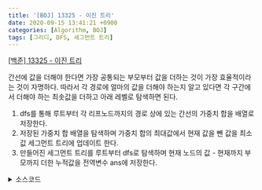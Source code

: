 ```yaml
---
title: '[BOJ] 13325 - 이진 트리'
date: 2020-09-15 13:41:21 +0900
categories: [Algorithm, BOJ]
tags: [그리디, DFS, 세그먼트 트리]
---
```


[[백준] 13325 - 이진 트리](https://www.acmicpc.net/problem/13325)<br>

간선에 값을 더해야 한다면 가장 공통되는 부모부터 값을 더하는 것이 가장 효율적이라는 것이 자명하다. 따라서 각 경로에 얼마의 값을 더해야 하는지 알고 있다면 각 구간에서 더해야 하는 최솟값을 더하고 아래 레벨로 탐색하면 된다.   
1. dfs를 통해 루트부터 각 리프노드까지의 경로 상에 있는 간선의 가중치 합을 배열로 저장한다.
2. 저장된 가중치 합 배열을 탐색하며 가중치 합의 최대값에서 현재 값을 뺀 값을 최소값 세그먼트 트리에 업데이트 한다.
3. 만들어진 세그먼트 트리를 루트부터 dfs로 탐색하며 현재 노드의 값 - 현재까지 부모까지 더한 누적값을 전역변수 ans에 저장한다.

<details>
  <summary> 소스코드 </summary>
    <div markdown="1">

```c++
#include <iostream>
#include <queue>
#include <functional>
#include <algorithm>
#include <vector>
#define INF 987654321
using namespace std;
typedef pair<int, int> PII;
typedef long long ll;

int k, binarytree[(1 << 21) + 5], h = 1, present = 1, total = 0, maximum= 0;
vector<int> seg, arr;

// 최소 트리 만들고
void update(int idx, int n) {
	int idxIs = h + idx - 1;
	seg[idxIs] = n;
	while (idxIs > 1) {
		idxIs /= 2;
		seg[idxIs] = min(seg[idxIs * 2], seg[idxIs * 2 + 1]);
	}
}

// 합을 세그로 업데이트 해주는 과정
void dfs(int now, int sum, int lev) {
	if (lev == k) {
		arr.push_back(sum);
		maximum = max(maximum, sum);
		return;
	}
	dfs(now * 2, sum + binarytree[now * 2], lev+1);
	dfs(now * 2 + 1, sum + binarytree[now * 2 + 1], lev+1);
}

// 돌면서 부모의 값 누적해 넘겨주고 나에서 뺀값 더한다.
void dfs2(int now, int sum, int lev) {
	if (now >= h * 2) return;
	if (seg[now] - sum > 0) {
		total += seg[now] - sum;
		sum += seg[now] - sum;
	}
	dfs2(now * 2, sum, lev + 1);
	dfs2(now * 2 + 1, sum, lev + 1);
}

int main(void) {
	scanf("%d", &k);
	int n = (1 << (k + 1));
	while (n > h) h <<= 1;
	seg.resize(h * 2);
	for (int i = 2; i < n; i++) {
		scanf("%d", binarytree + i);
		total += binarytree[i];
	}

	dfs(1, 0, 0);

	for (int i = 0; i < arr.size(); i++) {
		update(i + 1, maximum - arr[i]);
	}

	dfs2(1, 0, 0);

	printf("%d", total);
	
	return 0;
}
```

</div>
</details>